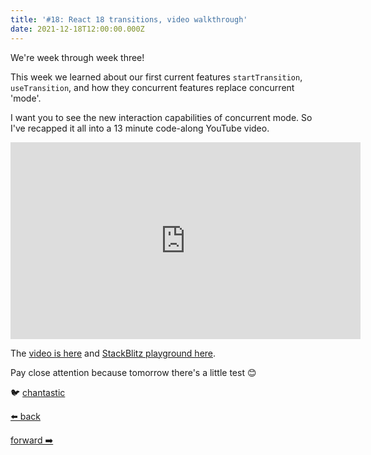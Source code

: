 ```yaml
---
title: '#18: React 18 transitions, video walkthrough'
date: 2021-12-18T12:00:00.000Z
---
```


We're week through week three!

This week we learned about our first current features `startTransition`, `useTransition`, and how they concurrent features replace concurrent 'mode'.

I want you to see the new interaction capabilities of concurrent mode. So I've recapped it all into a 13 minute code-along YouTube video.

<iframe width="560" height="315" src="https://www.youtube.com/embed/Kd0d-9RQHSw" title="YouTube video player" frameborder="0" allow="accelerometer; autoplay; clipboard-write; encrypted-media; gyroscope; picture-in-picture" allowfullscreen></iframe>

The [video is here](https://youtu.be/Kd0d-9RQHSw) and [StackBlitz playground here](https://stackblitz.com/edit/react-kyt8pm).

Pay close attention because tomorrow there's a little test 😊

🐦 [chantastic](https://chan.dev/twitter)

<div class="flex">

[⬅️ back](/lessons/reactholiday/2021/17)

<div class="mx-auto"></div>

[forward ➡️](/lessons/reactholiday/2021/19)

</div>
